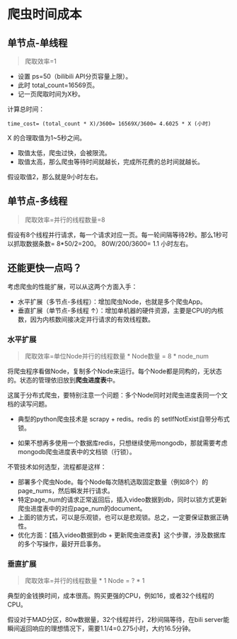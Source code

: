 # 爬虫时间成本

## 单节点-单线程

> 爬取效率=1

- 设置 ps=50（bilibili API分页容量上限）。
- 此时 total_count=16569页。
- 记一页爬取时间为X秒。

计算总时间：

```
time_cost= (total_count * X)/3600= 16569X/3600= 4.6025 * X (小时)
```

X 的合理取值为1~5秒之间。

- 取值太低，爬虫过快，会被限流。
- 取值太高，那么爬虫等待时间就越长，完成所花费的总时间就越长。

假设取值2，那么就是9小时左右。

## 单节点-多线程

> 爬取效率=并行的线程数量=8

假设有8个线程并行请求，每一个请求对应一页。每一轮间隔等待2秒。那么1秒可以抓取数据条数= 8*50/2=200。 80W/200/3600= 1.1 小时左右。

## 还能更快一点吗？

考虑爬虫的性能扩展，可以从这两个方面入手：

- 水平扩展（多节点-多线程）：增加爬虫Node，也就是多个爬虫App。
- 垂直扩展（单节点-多线程 ↑）：增加单机器的硬件资源，主要是CPU的内核数，因为内核数间接决定并行请求的有效线程数。

### 水平扩展

> 爬取效率=单位Node并行的线程数量 * Node数量 = 8 * node_num

将爬虫程序看做Node，复制多个Node来运行。每个Node都是同构的，无状态的。状态的管理依旧放到**爬虫进度表**中。

这属于分布式爬虫，要特别注意一个问题：多个Node同时对爬虫进度表同一个文档的读写问题。

- 典型的python爬虫技术是 scrapy + redis。redis 的 setIfNotExist自带分布式锁。

- 如果不想再多使用一个数据库redis，只想继续使用mongodb，那就需要考虑mongodb爬虫进度表中的文档锁（行锁）。

不管技术如何选型，流程都是这样：

- 部署多个爬虫Node。每个Node每次随机选取固定数量（例如8个）的page_nums，然后瞬发并行请求。
- 特定page_num的请求正常返回后，插入video数据到db，同时以锁方式更新爬虫进度表中的对应page_num的document。
- 上面的锁方式，可以是乐观锁，也可以是悲观锁。总之，一定要保证数据正确性。
- 优化方面：【插入video数据到db + 更新爬虫进度表】这个步骤，涉及数据库的多个写操作，最好开启事务。

### 垂直扩展

> 爬取效率=并行的线程数量 * 1 Node = ? * 1

典型的金钱换时间，成本很高。购买更强的CPU，例如16，或者32个线程的CPU。

假设对于MAD分区，80w数据量，32个线程并行，2秒间隔等待，在bili server能瞬间返回响应的理想情况下，需要1.1/4=0.275小时，大约16.5分钟。